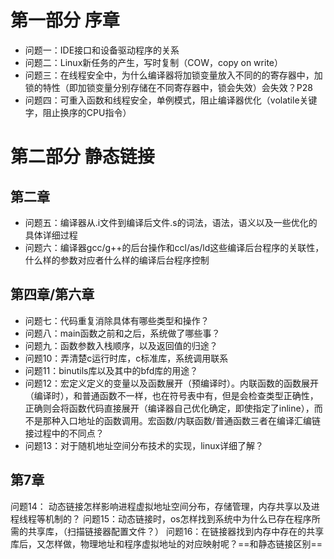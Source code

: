 # 第一部分 序章
- 问题一：IDE接口和设备驱动程序的关系
- 问题二：Linux新任务的产生，写时复制（COW，copy on write）
- 问题三：在线程安全中，为什么编译器将加锁变量放入不同的的寄存器中，加锁的特性（即加锁变量分别存储在不同寄存器中，锁会失效）会失效？P28
- 问题四：可重入函数和线程安全，单例模式，阻止编译器优化（volatile关键字，阻止换序的CPU指令）
# 第二部分 静态链接
## 第二章
- 问题五：编译器从.i文件到编译后文件.s的词法，语法，语义以及一些优化的具体详细过程
- 问题六：编译器gcc/g++的后台操作和ccl/as/ld这些编译后台程序的关联性，什么样的参数对应者什么样的编译后台程序控制
## 第四章/第六章
- 问题七：代码重复消除具体有哪些类型和操作？
- 问题八：main函数之前和之后，系统做了哪些事？
- 问题九：函数参数入栈顺序，以及返回值的归途？
- 问题10：弄清楚c运行时库，c标准库，系统调用联系
- 问题11：binutils库以及其中的bfd库的用途？
- 问题12：宏定义定义的变量以及函数展开（预编译时）。内联函数的函数展开（编译时），和普通函数不一样，也在符号表中有，但是会检查类型正确性，正确则会将函数代码直接展开（编译器自己优化确定，即使指定了inline），而不是那种入口地址的函数调用。宏函数/内联函数/普通函数三者在编译汇编链接过程中的不同点？
- 问题13：对于随机地址空间分布技术的实现，linux详细了解？
## 第7章
问题14： 动态链接怎样影响进程虚拟地址空间分布，存储管理，内存共享以及进程线程等机制的？
问题15：动态链接时，os怎样找到系统中为什么已存在程序所需的共享库，（扫描链接器配置文件？）
问题16：在链接器找到内存中存在的共享库后，又怎样做，物理地址和程序虚拟地址的对应映射呢？==和静态链接区别==